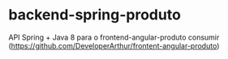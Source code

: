 # backend-spring-produto
API Spring + Java 8 para o frontend-angular-produto consumir (https://github.com/DeveloperArthur/frontent-angular-produto)

